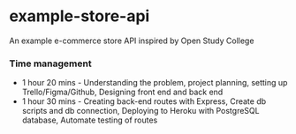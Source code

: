 # example-store-api
An example e-commerce store API inspired by Open Study College


### Time management
- 1 hour 20 mins - Understanding the problem, project planning, setting up Trello/Figma/Github, Designing front end and back end
- 1 hour 30 mins - Creating back-end routes with Express, Create db scripts and db connection, Deploying to Heroku with PostgreSQL database, Automate testing of routes